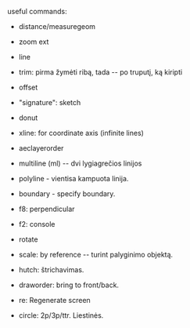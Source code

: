 useful commands:
- distance/measuregeom
- zoom ext
- line
- trim: pirma žymėti ribą, tada -- po truputį, ką kiripti
- offset
- "signature": sketch
- donut
- xline: for coordinate axis (infinite lines)
- aeclayerorder
- multiline (ml) -- dvi lygiagrečios linijos
- polyline - vientisa kampuota linija.
- boundary - specify boundary.

- f8: perpendicular
- f2: console

- rotate
- scale: by reference -- turint palyginimo objektą.

- hutch: štrichavimas.
- draworder: bring to front/back.
- re: Regenerate screen
- circle: 2p/3p/ttr. Liestinės.
